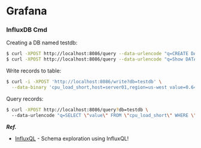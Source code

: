 # Grafana



### InfluxDB Cmd 
Creating a DB named testdb:
```sh
$ curl -XPOST http://localhost:8086/query --data-urlencode "q=CREATE DATABASE testdb"
$ curl -XPOST http://localhost:8086/query --data-urlencode "q=Show DATABASES"
```
Write records to table:
```sh
$ curl -i -XPOST 'http://localhost:8086/write?db=testdb' \
  --data-binary 'cpu_load_short,host=server01,region=us-west value=0.64 1434055562000000000'
```
Query records:
```sh
$ curl -XPOST http://localhost:8086/query?db=testdb \ 
  --data-urlencode "q=SELECT \"value\" FROM \"cpu_load_short\" WHERE \"region\"='us-west'"
```

***Ref.***
* [InfluxQL] - Schema exploration using InfluxQL!


[InfluxQL]: <https://docs.influxdata.com/influxdb/v1.7/query_language/schema_exploration/>

